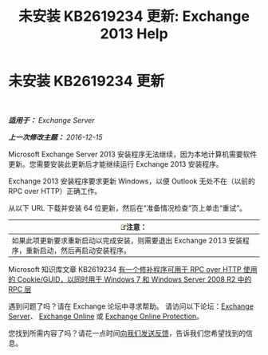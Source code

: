 ﻿---
title: '未安装 KB2619234 更新: Exchange 2013 Help'
TOCTitle: 未安装 KB2619234 更新
ms:assetid: d6734ca6-e443-4367-9eb7-0308aa87b9ff
ms:mtpsurl: https://technet.microsoft.com/zh-cn/library/ms.exch.setupreadiness.win7rpchttpassoccookieguidupdatenotinstalled(v=EXCHG.150)
ms:contentKeyID: 50491634
ms.date: 01/11/2018
mtps_version: v=EXCHG.150
ms.translationtype: HT
---

# 未安装 KB2619234 更新

 

_**适用于：** Exchange Server_

_**上一次修改主题：** 2016-12-15_

Microsoft Exchange Server 2013 安装程序无法继续，因为本地计算机需要软件更新。您需要安装此更新后才能继续运行 Exchange 2013 安装程序。

Exchange 2013 安装程序要求更新 Windows，以便 Outlook 无处不在（以前的 RPC over HTTP）正确工作。

从以下 URL 下载并安装 64 位更新，然后在“准备情况检查”页上单击“重试”。

<table>
<thead>
<tr class="header">
<th><img src="images/Bb124558.note(EXCHG.150).gif" title="注意" alt="注意" />注意：</th>
</tr>
</thead>
<tbody>
<tr class="odd">
<td>如果此项更新要求重新启动以完成安装，则需要退出 Exchange 2013 安装程序，重新启动，然后再启动安装程序。</td>
</tr>
</tbody>
</table>


Microsoft 知识库文章 KB2619234 [有一个修补程序可用于 RPC over HTTP 使用的 Cookie/GUID，以同时用于 Windows 7 和 Windows Server 2008 R2 中的 RPC 层](https://go.microsoft.com/fwlink/?linkid=3052&kbid=2619234)

遇到问题了吗？请在 Exchange 论坛中寻求帮助。 请访问以下论坛：[Exchange Server](https://go.microsoft.com/fwlink/p/?linkid=60612)、 [Exchange Online](https://go.microsoft.com/fwlink/p/?linkid=267542) 或 [Exchange Online Protection](https://go.microsoft.com/fwlink/p/?linkid=285351)。

您找到所需内容了吗？请花一点时间[向我们发送反馈](mailto:exsetuphelpfeedback@microsoft.com?subject=exchange%202013%20setup%20help%20feedbac)，告诉我们您希望找到的信息。

